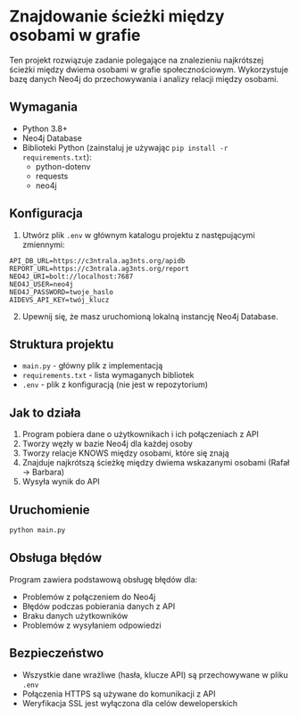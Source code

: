 # Znajdowanie ścieżki między osobami w grafie

Ten projekt rozwiązuje zadanie polegające na znalezieniu najkrótszej ścieżki między dwiema osobami w grafie społecznościowym. Wykorzystuje bazę danych Neo4j do przechowywania i analizy relacji między osobami.

## Wymagania

- Python 3.8+
- Neo4j Database
- Biblioteki Python (zainstaluj je używając `pip install -r requirements.txt`):
  - python-dotenv
  - requests
  - neo4j

## Konfiguracja

1. Utwórz plik `.env` w głównym katalogu projektu z następującymi zmiennymi:
```env
API_DB_URL=https://c3ntrala.ag3nts.org/apidb
REPORT_URL=https://c3ntrala.ag3nts.org/report
NEO4J_URI=bolt://localhost:7687
NEO4J_USER=neo4j
NEO4J_PASSWORD=twoje_haslo
AIDEVS_API_KEY=twój_klucz
```

2. Upewnij się, że masz uruchomioną lokalną instancję Neo4j Database.

## Struktura projektu

- `main.py` - główny plik z implementacją
- `requirements.txt` - lista wymaganych bibliotek
- `.env` - plik z konfiguracją (nie jest w repozytorium)

## Jak to działa

1. Program pobiera dane o użytkownikach i ich połączeniach z API
2. Tworzy węzły w bazie Neo4j dla każdej osoby
3. Tworzy relacje KNOWS między osobami, które się znają
4. Znajduje najkrótszą ścieżkę między dwiema wskazanymi osobami (Rafał -> Barbara)
5. Wysyła wynik do API

## Uruchomienie

```bash
python main.py
```

## Obsługa błędów

Program zawiera podstawową obsługę błędów dla:
- Problemów z połączeniem do Neo4j
- Błędów podczas pobierania danych z API
- Braku danych użytkowników
- Problemów z wysyłaniem odpowiedzi

## Bezpieczeństwo

- Wszystkie dane wrażliwe (hasła, klucze API) są przechowywane w pliku `.env`
- Połączenia HTTPS są używane do komunikacji z API
- Weryfikacja SSL jest wyłączona dla celów deweloperskich 